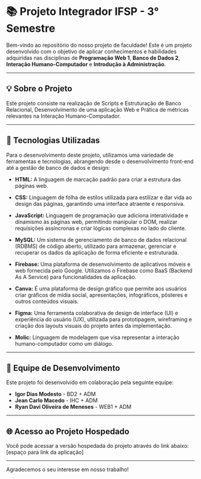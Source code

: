 # 📚 Projeto Integrador IFSP - 3° Semestre

Bem-vindo ao repositório do nosso projeto de faculdade! Este é um projeto desenvolvido com o objetivo de aplicar conhecimentos e habilidades adquiridas nas disciplinas de **Programação Web 1**, **Banco de Dados 2**, **Interação Humano-Computador** e **Introdução à Administração**.

---

## 💡 Sobre o Projeto

Este projeto consiste na realização de Scripts e Estruturação de Banco Relacional, Desenvolvimento de uma aplicação Web e Prática de métricas relevantes na Interação Humano-Computador.

---

## 🚀 Tecnologias Utilizadas

Para o desenvolvimento deste projeto, utilizamos uma variedade de ferramentas e tecnologias, abrangendo desde o desenvolvimento front-end até a gestão de banco de dados e design:

* **HTML:** A linguagem de marcação padrão para criar a estrutura das páginas web.
  
* **CSS:** Linguagem de folha de estilos utilizada para estilizar e dar vida ao design das páginas, garantindo uma interface atraente e responsiva.
  
* **JavaScript:** Linguagem de programação que adiciona interatividade e dinamismo às páginas web, permitindo manipular o DOM, realizar requisições assíncronas e criar lógicas complexas no lado do cliente.
  
* **MySQL:** Um sistema de gerenciamento de banco de dados relacional (RDBMS) de código aberto, utilizado para armazenar, gerenciar e recuperar os dados da aplicação de forma eficiente e estruturada.
  
* **Firebase:** Uma plataforma de desenvolvimento de aplicativos móveis e web fornecida pelo Google. Utilizamos o Firebase como BaaS (Backend As A Service) para funcionalidades da aplicação.
  
* **Canva:** É uma plataforma de design gráfico que permite aos usuários criar gráficos de mídia social, apresentações, infográficos, pôsteres e outros conteúdos visuais.
  
* **Figma:** Uma ferramenta colaborativa de design de interface (UI) e experiência do usuário (UX), utilizada para prototipagem, wireframing e criação dos layouts visuais do projeto antes da implementação.
  
* **Molic:** Linguagem de modelagem que visa representar a interação humano-computador como um diálogo.

---

## 👥 Equipe de Desenvolvimento

Este projeto foi desenvolvido em colaboração pela seguinte equipe:

* **Igor Dias Modesto** - BD2 + ADM
* **Jean Carlo Macedo** - IHC + ADM
* **Ryan Davi Oliveira de Meneses** - WEB1 + ADM

---

## 🌐 Acesso ao Projeto Hospedado

Você pode acessar a versão hospedada do projeto através do link abaixo:
[espaço para link da aplicação]

---

Agradecemos o seu interesse em nosso trabalho!
